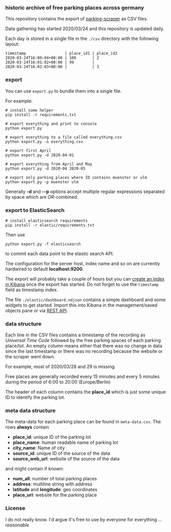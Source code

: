 ### historic archive of free parking places across germany

This repository contains the export of 
[parking-scraper](https://github.com/defgsus/parking-scraper) as CSV files.

Data gathering has started 2020/03/24 and this repository is updated daily.

Each day is stored in a single file in the `./csv` directory with the following layout:
```
timestamp                 | place_id1 | place_id2
2020-03-24T16:00:04+00:00 | 100       | 2
2020-03-24T16:01:02+00:00 | 99        | 
2020-03-24T16:02:03+00:00 |           | 3
```

### export

You can use `export.py` to bundle them into a single file.

For example:

```shell script
# install some helper
pip install -r requirements.txt

# export everything and print to console
python export.py

# export everything to a file called everything.csv
python export.py -o everything.csv

# export first April
python export.py -d 2020-04-01

# export everything from April and May
python export.py -d 2020-04 2020-05

# export only parking places where ID contains muenster or ulm
python export.py -p muenster ulm
```
Generally **-d** and **--p** options accept multiple regular expressions separated 
by space which are *OR*-combined.


### export to ElasticSearch

```shell script
# install elasticsearch requirements
pip install -r elastic/requirements.txt
```

Then use 
```shell script
python export.py -f elasticsearch
```
to commit each data point to the elastic search API. 

The configuration for the server host, index name and so on are currently hardwired to 
default **localhost:9200**.

The export will probably take a couple of hours but you can 
[create an index in Kibana](https://www.elastic.co/guide/en/kibana/current/tutorial-define-index.html) once
the export has started. Do not forget to use the `timestamp` field as timestamp index.

The file `./elastic/dashboard.ndjson` contains a simple dashboard and some widgets to get started. 
Import this into Kibana in the management/saved objects pane 
or via [REST API](https://www.elastic.co/guide/en/kibana/master/saved-objects-api-import.html).


### data structure

Each line in the CSV files contains a timestamp of the recording as *Universal Time Code* 
followed by the free parking spaces of each parking place/lot. An empty column means either 
that there was no change in data since the last timestamp or there was no recording 
because the website or the scraper went down.

For example, most of 2020/03/28 and 29 is missing. 

Free places are generally recorded every 15 minutes 
and every 5 minutes during the period of 6:00 to 20:00 (Europe/Berlin)

The header of each column contains the **place_id** which is just some unique ID 
to identify the parking lot.


### meta data structure

The meta-data for each parking place can be found in `meta-data.csv`. 
The rows **always** contain

- **place_id**: unique ID of the parking lot
- **place_name**: human readable name of parking lot
- **city_name**: Name of city
- **source_id**: unique ID of the source of the data
- **source_web_url**: website of the source of the data

and might contain if known:

- **num_all**: number of total parking places
- **address**: multiline string with address
- **latitude** and **longitude**: geo coordinates
- **place_url**: website for the parking place


### License

I do not really know. I'd argue it's free to use by everyone for everything ... *reasonable*
